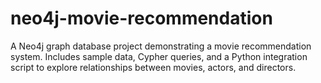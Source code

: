 # neo4j-movie-recommendation
A Neo4j graph database project demonstrating a movie recommendation system.  Includes sample data, Cypher queries, and a Python integration script to explore  relationships between movies, actors, and directors.
